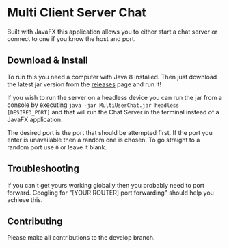 # Multi Client Server Chat
Built with JavaFX this application allows you to either start a chat server or connect to one if you know the host and port.

## Download & Install
To run this you need a computer with Java 8 installed. Then just download the latest jar version from the [releases](https://github.com/shivampaw/MultiUserChat/releases) page and run it!


If you wish to run the server on a headless device you can run the jar from a console by executing `java -jar MultiUserChat.jar headless [DESIRED_PORT]` and that will run the Chat Server in the terminal instead of a JavaFX application.

The desired port is the port that should be attempted first. If the port you enter is unavailable then a random one is chosen. To go straight to a random port use `0` or leave it blank.
## Troubleshooting
If you can't get yours working globally then you probably need to port forward. Googling for "[YOUR ROUTER] port forwarding" should help you achieve this.
 
## Contributing
Please make all contributions to the develop branch.
 
 